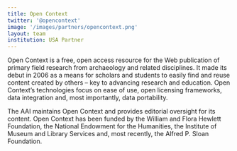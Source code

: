 ```yaml
---
title: Open Context
twitter: '@opencontext'
image: '/images/partners/opencontext.png'
layout: team
institution: USA Partner
---
```

Open Context is a free, open access resource for the Web publication of primary
field research from archaeology and related disciplines. It made its debut in
2006 as a means for scholars and students to easily find and reuse content created
by others – key to advancing research and education. Open Context’s technologies
focus on ease of use, open licensing frameworks, data integration and, most
importantly, data portability.

The AAI maintains Open Context and provides editorial oversight for its content.
Open Context has been funded by the William and Flora Hewlett Foundation, the
National Endowment for the Humanities, the Institute of Museum and Library
Services and, most recently, the Alfred P. Sloan Foundation.
